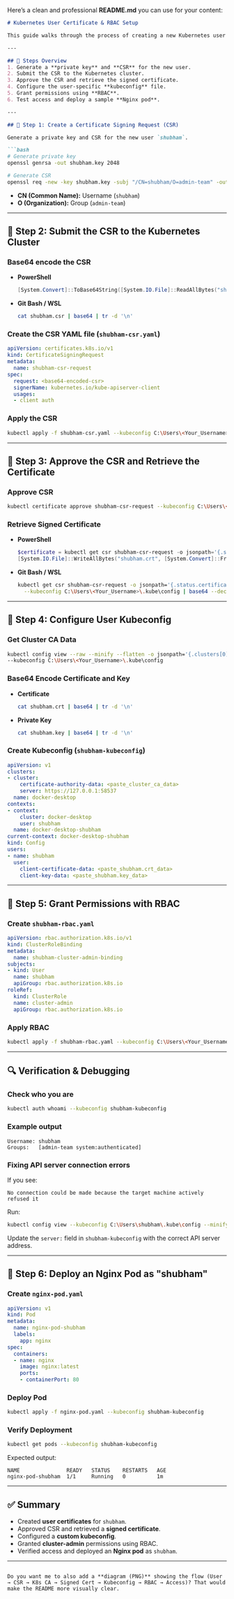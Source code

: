 Here’s a clean and professional **README.md** you can use for your content:

````markdown
# Kubernetes User Certificate & RBAC Setup

This guide walks through the process of creating a new Kubernetes user (`shubham`) using **Certificates and RBAC**. It covers generating keys, submitting and approving a CSR, creating a kubeconfig file, and assigning RBAC permissions.

---

## 📌 Steps Overview
1. Generate a **private key** and **CSR** for the new user.
2. Submit the CSR to the Kubernetes cluster.
3. Approve the CSR and retrieve the signed certificate.
4. Configure the user-specific **kubeconfig** file.
5. Grant permissions using **RBAC**.
6. Test access and deploy a sample **Nginx pod**.

---

## 🚀 Step 1: Create a Certificate Signing Request (CSR)

Generate a private key and CSR for the new user `shubham`.

```bash
# Generate private key
openssl genrsa -out shubham.key 2048

# Generate CSR
openssl req -new -key shubham.key -subj "/CN=shubham/O=admin-team" -out shubham.csr
````

* **CN (Common Name):** Username (`shubham`)
* **O (Organization):** Group (`admin-team`)

---

## 🚀 Step 2: Submit the CSR to the Kubernetes Cluster

### Base64 encode the CSR

* **PowerShell**

  ```powershell
  [System.Convert]::ToBase64String([System.IO.File]::ReadAllBytes("shubham.csr"))
  ```
* **Git Bash / WSL**

  ```bash
  cat shubham.csr | base64 | tr -d '\n'
  ```

### Create the CSR YAML file (`shubham-csr.yaml`)

```yaml
apiVersion: certificates.k8s.io/v1
kind: CertificateSigningRequest
metadata:
  name: shubham-csr-request
spec:
  request: <base64-encoded-csr>
  signerName: kubernetes.io/kube-apiserver-client
  usages:
  - client auth
```

### Apply the CSR

```bash
kubectl apply -f shubham-csr.yaml --kubeconfig C:\Users\<Your_Username>\.kube\config
```

---

## 🚀 Step 3: Approve the CSR and Retrieve the Certificate

### Approve CSR

```bash
kubectl certificate approve shubham-csr-request --kubeconfig C:\Users\<Your_Username>\.kube\config
```

### Retrieve Signed Certificate

* **PowerShell**

  ```powershell
  $certificate = kubectl get csr shubham-csr-request -o jsonpath='{.status.certificate}' --kubeconfig C:\Users\<Your_Username>\.kube\config
  [System.IO.File]::WriteAllBytes("shubham.crt", [System.Convert]::FromBase64String($certificate))
  ```

* **Git Bash / WSL**

  ```bash
  kubectl get csr shubham-csr-request -o jsonpath='{.status.certificate}' \
    --kubeconfig C:\Users\<Your_Username>\.kube\config | base64 --decode > shubham.crt
  ```

---

## 🚀 Step 4: Configure User Kubeconfig

### Get Cluster CA Data

```bash
kubectl config view --raw --minify --flatten -o jsonpath='{.clusters[0].cluster.certificate-authority-data}' \
--kubeconfig C:\Users\<Your_Username>\.kube\config
```

### Base64 Encode Certificate and Key

* **Certificate**

  ```bash
  cat shubham.crt | base64 | tr -d '\n'
  ```
* **Private Key**

  ```bash
  cat shubham.key | base64 | tr -d '\n'
  ```

### Create Kubeconfig (`shubham-kubeconfig`)

```yaml
apiVersion: v1
clusters:
- cluster:
    certificate-authority-data: <paste_cluster_ca_data>
    server: https://127.0.0.1:58537
  name: docker-desktop
contexts:
- context:
    cluster: docker-desktop
    user: shubham
  name: docker-desktop-shubham
current-context: docker-desktop-shubham
kind: Config
users:
- name: shubham
  user:
    client-certificate-data: <paste_shubham.crt_data>
    client-key-data: <paste_shubham.key_data>
```

---

## 🚀 Step 5: Grant Permissions with RBAC

### Create `shubham-rbac.yaml`

```yaml
apiVersion: rbac.authorization.k8s.io/v1
kind: ClusterRoleBinding
metadata:
  name: shubham-cluster-admin-binding
subjects:
- kind: User
  name: shubham
  apiGroup: rbac.authorization.k8s.io
roleRef:
  kind: ClusterRole
  name: cluster-admin
  apiGroup: rbac.authorization.k8s.io
```

### Apply RBAC

```bash
kubectl apply -f shubham-rbac.yaml --kubeconfig C:\Users\<Your_Username>\.kube\config
```

---

## 🔍 Verification & Debugging

### Check who you are

```bash
kubectl auth whoami --kubeconfig shubham-kubeconfig
```

### Example output

```
Username: shubham
Groups:   [admin-team system:authenticated]
```

### Fixing API server connection errors

If you see:

```
No connection could be made because the target machine actively refused it
```

Run:

```bash
kubectl config view --kubeconfig C:\Users\shubham\.kube\config --minify --output 'jsonpath={.clusters[].cluster.server}'
```

Update the `server:` field in `shubham-kubeconfig` with the correct API server address.

---

## 🚀 Step 6: Deploy an Nginx Pod as "shubham"

### Create `nginx-pod.yaml`

```yaml
apiVersion: v1
kind: Pod
metadata:
  name: nginx-pod-shubham
  labels:
    app: nginx
spec:
  containers:
  - name: nginx
    image: nginx:latest
    ports:
    - containerPort: 80
```

### Deploy Pod

```bash
kubectl apply -f nginx-pod.yaml --kubeconfig shubham-kubeconfig
```

### Verify Deployment

```bash
kubectl get pods --kubeconfig shubham-kubeconfig
```

Expected output:

```
NAME               READY   STATUS    RESTARTS   AGE
nginx-pod-shubham  1/1     Running   0          1m
```

---

## ✅ Summary

* Created **user certificates** for `shubham`.
* Approved CSR and retrieved a **signed certificate**.
* Configured a **custom kubeconfig**.
* Granted **cluster-admin** permissions using RBAC.
* Verified access and deployed an **Nginx pod** as `shubham`.

---

```

Do you want me to also add a **diagram (PNG)** showing the flow (User → CSR → K8s CA → Signed Cert → Kubeconfig → RBAC → Access)? That would make the README more visually clear.
```
